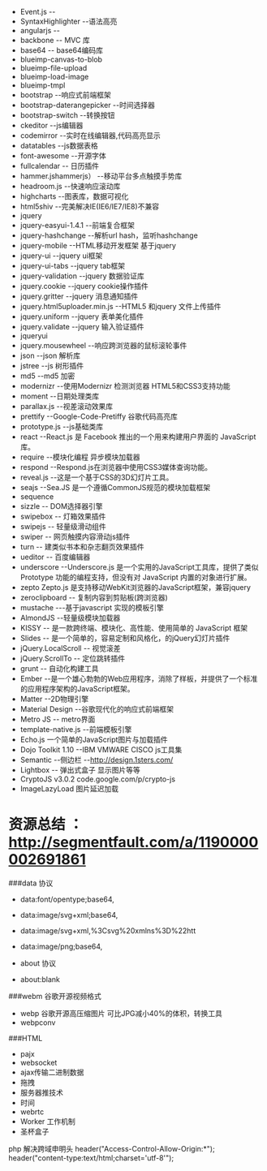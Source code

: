 *  Event.js   --
*  SyntaxHighlighter --语法高亮 
*  angularjs         --
*  backbone          -- MVC 库
*  base64            -- base64编码库
*  blueimp-canvas-to-blob  
*  blueimp-file-upload 
*  blueimp-load-image 
*  blueimp-tmpl 
*  bootstrap        		  --响应式前端框架
*  bootstrap-daterangepicker  --时间选择器
*  bootstrap-switch 		  --转换按钮
*  ckeditor         		  --js编辑器
*  codemirror        	--实时在线编辑器,代码高亮显示
*  datatables  		 	--js数据表格
*  font-awesome      	--开源字体
*  fullcalendar      	-- 日历插件
*  hammer.jshammerjs）  --移动平台多点触摸手势库
*  headroom.js 		   --快速响应滚动库
*  highcharts          --图表库，数据可视化
*  html5shiv           --完美解决IE(IE6/IE7/IE8)不兼容 
*  jquery           
*  jquery-easyui-1.4.1 --前端复合框架
*  jquery-hashchange   --解析url hash，监听hashchange
*  jquery-mobile       --HTML移动开发框架 基于jquery
*  jquery-ui 		   --jquery ui框架
*  jquery-ui-tabs 	   --jquery tab框架
*  jquery-validation   --jquery 数据验证库
*  jquery.cookie 	   --jquery cookie操作插件
*  jquery.gritter 	   --jquery 消息通知插件
*  jquery.html5uploader.min.js  --HTML5 和jquery 文件上传插件
*  jquery.uniform     --jquery 表单美化插件
*  jquery.validate    --jquery 输入验证插件
*  jqueryui   
*  jquery.mousewheel  --响应跨浏览器的鼠标滚轮事件         
*  json 		      --json 解析库
*  jstree             --js 树形插件
*  md5                --md5 加密
*  modernizr          --使用Modernizr 检测浏览器 HTML5和CSS3支持功能
*  moment 			  --日期处理类库
*  parallax.js 		  --视差滚动效果库
*  prettify           --Google-Code-Pretiffy 谷歌代码高亮库
*  prototype.js       --js基础类库 
*  react 			  --React.js 是 Facebook 推出的一个用来构建用户界面的 JavaScript 库。
*  require            --模块化编程 异步模块加载器 
*  respond 			  --Respond.js在浏览器中使用CSS3媒体查询功能。
*  reveal.js 		  --这是一个基于CSS的3D幻灯片工具。
*  seajs 			  --Sea.JS 是一个遵循CommonJS规范的模块加载框架
*  sequence 
*  sizzle    		 -- DOM选择器引擎
*  swipebox  		 -- 灯箱效果插件
*  swipejs 			 -- 轻量级滑动组件
*  swiper 			 -- 网页触摸内容滑动js插件
*  turn  			 -- 建类似书本和杂志翻页效果插件
*  ueditor 			 -- 百度编辑器
*  underscore        --Underscore.js 是一个实用的JavaScript工具库，提供了类似 Prototype 功能的编程支持，但没有对 JavaScript 内置的对象进行扩展。
*  zepto 			 Zepto.js 是支持移动WebKit浏览器的JavaScript框架，兼容jquery
*  zeroclipboard     -- 复制内容到剪贴板(跨浏览器)
*  mustache      	   ---基于javascript 实现的模板引擎
*  AlmondJS 		   --轻量级模块加载器 
*  KISSY 			    -- 是一款跨终端、模块化、高性能、使用简单的 JavaScript 框架
*  Slides 			   -- 是一个简单的，容易定制和风格化，的jQuery幻灯片插件
*  jQuery.LocalScroll  -- 视觉滚差
*  jQuery.ScrollTo     -- 定位跳转插件
*  grunt     		   -- 自动化构建工具
*  Ember			   --是一个雄心勃勃的Web应用程序，消除了样板，并提供了一个标准的应用程序架构的JavaScript框架。
*  Matter  			   --2D物理引擎
*  Material Design     --谷歌现代化的响应式前端框架
*  Metro JS            -- metro界面
*  template-native.js  --前端模板引擎
*  Echo.js 一个简单的JavaScript图片与加载插件
*  Dojo Toolkit 1.10   --IBM VMWARE CISCO  js工具集
*  Semantic  --侧边栏  --http://design.1sters.com/
*  Lightbox   -- 弹出式盒子 显示图片等等
*  CryptoJS v3.0.2  code.google.com/p/crypto-js
*  ImageLazyLoad  图片延迟加载
#  资源总结 ： http://segmentfault.com/a/1190000002691861
###data 协议

* data:font/opentype;base64,
* data:image/svg+xml;base64,
* data:image/svg+xml,%3Csvg%20xmlns%3D%22htt
* data:image/png;base64,

* about 协议
* about:blank

###webm 谷歌开源视频格式
* webp 谷歌开源高压缩图片 可比JPG减小40%的体积，转换工具 
* webpconv

###HTML
* pajx
* websocket
* ajax传输二进制数据 
* 拖拽 
* 服务器推技术
* 时间
* webrtc
* Worker 工作机制
* 圣杯盒子


php 解决跨域申明头
header("Access-Control-Allow-Origin:*");
header("content-type:text/html;charset='utf-8'");
